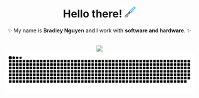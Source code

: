 <div align="center">

# Hello there! <img src="https://raw.githubusercontent.com/BradleyNgu/BradleyNgu/main/bluelightsaber.png" width="30px">

✨ My name is **Bradley Nguyen** and I work with **software and hardware**. ✨

<br/>

<img width="400" src="https://github-readme-stats.vercel.app/api?username=BradleyNgu&theme=tokyonight&show_icons=true&hide_border=true&count_private=true"/>

<br/>

<picture>
  <source media="(prefers-color-scheme: dark)" srcset="https://raw.githubusercontent.com/Platane/snk/output/github-contribution-grid-snake-dark.svg" />
  <source media="(prefers-color-scheme: light)" srcset="https://raw.githubusercontent.com/Platane/snk/output/github-contribution-grid-snake.svg" />
  <img alt="GitHub Contribution Snake" src="https://raw.githubusercontent.com/Platane/snk/output/github-contribution-grid-snake.svg" />
</picture>

</div>
